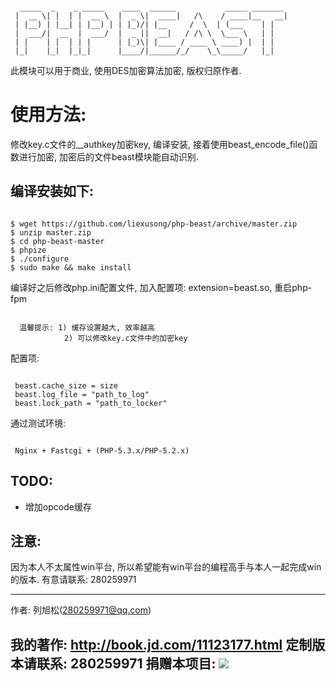 <pre><code>
  _____  _    _ _____    ____  ______           _____ _______ 
 |  __ \| |  | |  __ \  |  _ \|  ____|   /\    / ____|__   __|
 | |__) | |__| | |__) | | |_)/| |__     /  \  | (___    | |   
 |  ___/|  __  |  ___/  |  _ ||  __|   / /\ \  \___ \   | |   
 | |    | |  | | |      | |_)\| |____ / ____ \ ____) |  | |   
 |_|    |_|  |_|_|      |____/|______/_/    \_\_____/   |_|   
</code></pre>

此模块可以用于商业,
使用DES加密算法加密,
版权归原作者.


使用方法:
=========
修改key.c文件的__authkey加密key, 编译安装,
接着使用beast_encode_file()函数进行加密,
加密后的文件beast模块能自动识别.


编译安装如下:
-------------
<pre><code>
$ wget https://github.com/liexusong/php-beast/archive/master.zip
$ unzip master.zip
$ cd php-beast-master
$ phpize
$ ./configure
$ sudo make && make install
</code></pre>

编译好之后修改php.ini配置文件, 加入配置项: extension=beast.so, 重启php-fpm

<pre><code>
  温馨提示: 1) 缓存设置越大, 效率越高
            2) 可以修改key.c文件中的加密key
</code></pre>


配置项:
<pre><code>
 beast.cache_size = size
 beast.log_file = "path_to_log"
 beast.lock_path = "path_to_locker"
</code></pre>

通过测试环境:
<pre><code>
 Nginx + Fastcgi + (PHP-5.3.x/PHP-5.2.x)
</code></pre>

TODO:
-----
* 增加opcode缓存

注意:
-----
因为本人不太属性win平台, 所以希望能有win平台的编程高手与本人一起完成win的版本. 有意请联系: 280259971


------------------------------
作者: 列旭松(280259971@qq.com)

我的著作: http://book.jd.com/11123177.html
定制版本请联系: 280259971
捐赠本项目: <a href='http://me.alipay.com/liexusong'><img src='https://img.alipay.com/sys/personalprod/style/mc/btn-index.png' /></a>
------------------------------

